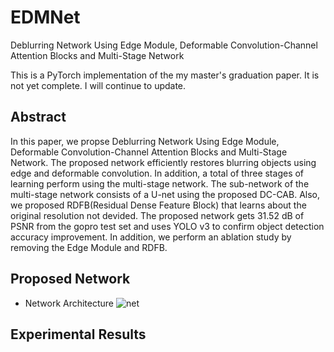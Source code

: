 # EDMNet
Deblurring Network Using Edge Module, Deformable Convolution-Channel Attention Blocks and Multi-Stage Network

This is a PyTorch implementation of the my master's graduation paper. It is not yet complete. I will continue to update.

## Abstract
In this paper, we propse Deblurring Network Using Edge Module, Deformable Convolution-Channel Attention Blocks and Multi-Stage Network. The proposed network efficiently restores blurring objects using edge and deformable convolution. In addition, a total of three stages of learning perform using the multi-stage network. The sub-network of the multi-stage network consists of a U-net using the proposed DC-CAB. Also, we proposed RDFB(Residual Dense Feature Block) that learns about the original resolution not devided. The proposed network gets 31.52 dB of PSNR from the gopro test set and uses YOLO v3 to confirm object detection accuracy improvement. In addition, we perform an ablation study by removing the Edge Module and RDFB.

## Proposed Network
- Network Architecture
![net](https://user-images.githubusercontent.com/59470033/136790773-733ab1ba-ce79-4b87-8227-75d4501b0b68.png)

## Experimental Results

